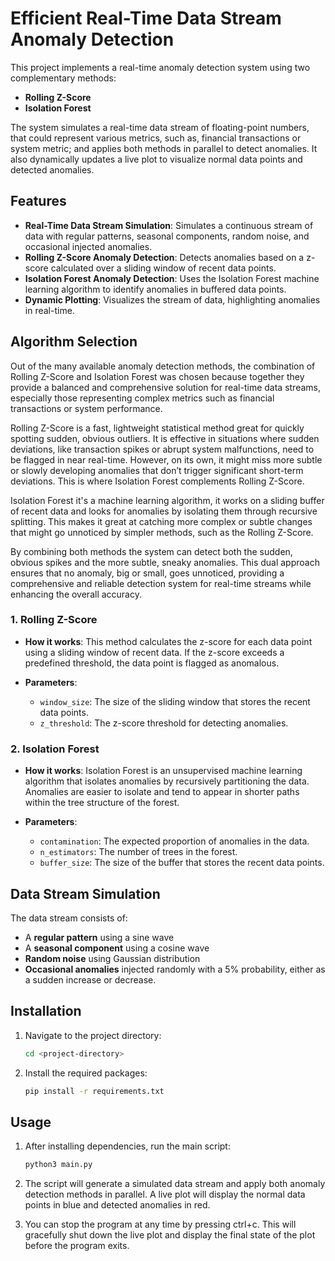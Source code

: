 # Efficient Real-Time Data Stream Anomaly Detection
This project implements a real-time anomaly detection system using two complementary methods: 
- **Rolling Z-Score**
- **Isolation Forest**

The system simulates a real-time data stream of floating-point numbers, that could represent various metrics, such as, financial transactions or system metric; and applies both methods in parallel to detect anomalies. It also dynamically updates a live plot to visualize normal data points and detected anomalies.





## Features
- **Real-Time Data Stream Simulation**: Simulates a continuous stream of data with regular patterns, seasonal components, random noise, and occasional injected anomalies.
- **Rolling Z-Score Anomaly Detection**: Detects anomalies based on a z-score calculated over a sliding window of recent data points.
- **Isolation Forest Anomaly Detection**: Uses the Isolation Forest machine learning algorithm to identify anomalies in buffered data points.
- **Dynamic Plotting**: Visualizes the stream of data, highlighting anomalies in real-time.







## Algorithm Selection
Out of the many available anomaly detection methods, the combination of Rolling Z-Score and Isolation Forest was chosen because together they provide a balanced and comprehensive solution for real-time data streams, especially those representing complex metrics such as financial transactions or system performance. 

Rolling Z-Score is a fast, lightweight statistical method great for quickly spotting sudden, obvious outliers. It is effective in situations where sudden deviations, like transaction spikes or abrupt system malfunctions, need to be flagged in near real-time. However, on its own, it might miss more subtle or slowly developing anomalies that don’t trigger significant short-term deviations. This is where Isolation Forest complements Rolling Z-Score. 

Isolation Forest it's a machine learning algorithm, it works on a sliding buffer of recent data and looks for anomalies by isolating them through recursive splitting. This makes it great at catching more complex or subtle changes that might go unnoticed by simpler methods, such as the Rolling Z-Score. 

By combining both methods the system can detect both the sudden, obvious spikes and the more subtle, sneaky anomalies. This dual approach ensures that no anomaly, big or small, goes unnoticed, providing a comprehensive and reliable detection system for real-time streams while enhancing the overall accuracy.

### 1. **Rolling Z-Score**
- **How it works**: This method calculates the z-score for each data point using a sliding window of recent data. If the z-score exceeds a predefined threshold, the data point is flagged as anomalous.

- **Parameters**:
  - `window_size`: The size of the sliding window that stores the recent data points.
  - `z_threshold`: The z-score threshold for detecting anomalies.

### 2. **Isolation Forest**
- **How it works**: Isolation Forest is an unsupervised machine learning algorithm that isolates anomalies by recursively partitioning the data. Anomalies are easier to isolate and tend to appear in shorter paths within the tree structure of the forest.

- **Parameters**:
  - `contamination`: The expected proportion of anomalies in the data.
  - `n_estimators`: The number of trees in the forest.
  - `buffer_size`: The size of the buffer that stores the recent data points.












## Data Stream Simulation
The data stream consists of:
- A **regular pattern** using a sine wave
- A **seasonal component** using a cosine wave
- **Random noise** using Gaussian distribution
- **Occasional anomalies** injected randomly with a 5% probability, either as a sudden increase or decrease.








## Installation
1. Navigate to the project directory:

   ```bash
   cd <project-directory>
   ```

2. Install the required packages:

   ```bash
   pip install -r requirements.txt
   ```










## Usage
1. After installing dependencies, run the main script:

   ```bash
   python3 main.py
   ```

2. The script will generate a simulated data stream and apply both anomaly detection methods in parallel. A live plot will display the normal data points in blue and detected anomalies in red.
3. You can stop the program at any time by pressing ctrl+c. This will gracefully shut down the live plot and display the final state of the plot before the program exits.


